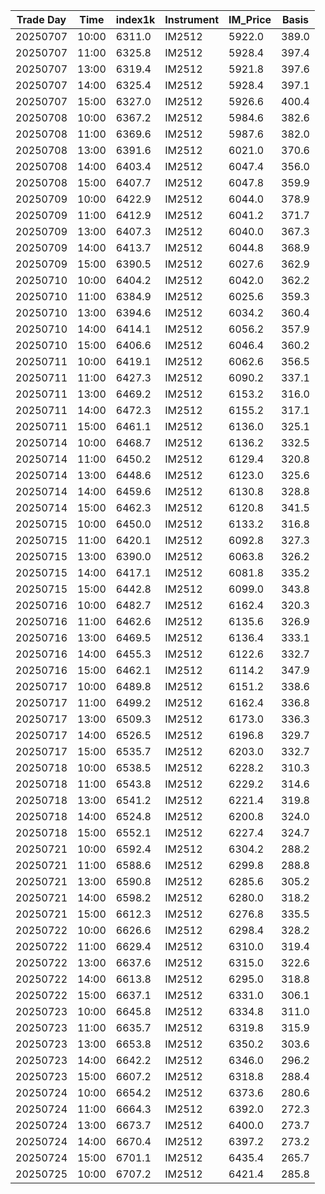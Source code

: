 | Trade Day  | Time | index1k | Instrument | IM_Price | Basis |
| ---------- | ---- | ------- | ---------- | -------- | ----- |
| 20250707 | 10:00 | 6311.0 | IM2512 | 5922.0 | 389.0 | 
| 20250707 | 11:00 | 6325.8 | IM2512 | 5928.4 | 397.4 | 
| 20250707 | 13:00 | 6319.4 | IM2512 | 5921.8 | 397.6 | 
| 20250707 | 14:00 | 6325.4 | IM2512 | 5928.4 | 397.1 | 
| 20250707 | 15:00 | 6327.0 | IM2512 | 5926.6 | 400.4 | 
| 20250708 | 10:00 | 6367.2 | IM2512 | 5984.6 | 382.6 | 
| 20250708 | 11:00 | 6369.6 | IM2512 | 5987.6 | 382.0 | 
| 20250708 | 13:00 | 6391.6 | IM2512 | 6021.0 | 370.6 | 
| 20250708 | 14:00 | 6403.4 | IM2512 | 6047.4 | 356.0 | 
| 20250708 | 15:00 | 6407.7 | IM2512 | 6047.8 | 359.9 | 
| 20250709 | 10:00 | 6422.9 | IM2512 | 6044.0 | 378.9 |
| 20250709 | 11:00 | 6412.9 | IM2512 | 6041.2 | 371.7 |
| 20250709 | 13:00 | 6407.3 | IM2512 | 6040.0 | 367.3 |
| 20250709 | 14:00 | 6413.7 | IM2512 | 6044.8 | 368.9 |
| 20250709 | 15:00 | 6390.5 | IM2512 | 6027.6 | 362.9 | 
| 20250710 | 10:00 | 6404.2 | IM2512 | 6042.0 | 362.2 | 
| 20250710 | 11:00 | 6384.9 | IM2512 | 6025.6 | 359.3 | 
| 20250710 | 13:00 | 6394.6 | IM2512 | 6034.2 | 360.4 | 
| 20250710 | 14:00 | 6414.1 | IM2512 | 6056.2 | 357.9 | 
| 20250710 | 15:00 | 6406.6 | IM2512 | 6046.4 | 360.2 | 
| 20250711 | 10:00 | 6419.1 | IM2512 | 6062.6 | 356.5 | 
| 20250711 | 11:00 | 6427.3 | IM2512 | 6090.2 | 337.1 | 
| 20250711 | 13:00 | 6469.2 | IM2512 | 6153.2 | 316.0 | 
| 20250711 | 14:00 | 6472.3 | IM2512 | 6155.2 | 317.1 | 
| 20250711 | 15:00 | 6461.1 | IM2512 | 6136.0 | 325.1 | 
| 20250714 | 10:00 | 6468.7 | IM2512 | 6136.2 | 332.5 | 
| 20250714 | 11:00 | 6450.2 | IM2512 | 6129.4 | 320.8 | 
| 20250714 | 13:00 | 6448.6 | IM2512 | 6123.0 | 325.6 | 
| 20250714 | 14:00 | 6459.6 | IM2512 | 6130.8 | 328.8 | 
| 20250714 | 15:00 | 6462.3 | IM2512 | 6120.8 | 341.5 | 
| 20250715 | 10:00 | 6450.0 | IM2512 | 6133.2 | 316.8 | 
| 20250715 | 11:00 | 6420.1 | IM2512 | 6092.8 | 327.3 | 
| 20250715 | 13:00 | 6390.0 | IM2512 | 6063.8 | 326.2 | 
| 20250715 | 14:00 | 6417.1 | IM2512 | 6081.8 | 335.2 | 
| 20250715 | 15:00 | 6442.8 | IM2512 | 6099.0 | 343.8 | 
| 20250716 | 10:00 | 6482.7 | IM2512 | 6162.4 | 320.3 | 
| 20250716 | 11:00 | 6462.6 | IM2512 | 6135.6 | 326.9 | 
| 20250716 | 13:00 | 6469.5 | IM2512 | 6136.4 | 333.1 | 
| 20250716 | 14:00 | 6455.3 | IM2512 | 6122.6 | 332.7 | 
| 20250716 | 15:00 | 6462.1 | IM2512 | 6114.2 | 347.9 | 
| 20250717 | 10:00 | 6489.8 | IM2512 | 6151.2 | 338.6 | 
| 20250717 | 11:00 | 6499.2 | IM2512 | 6162.4 | 336.8 | 
| 20250717 | 13:00 | 6509.3 | IM2512 | 6173.0 | 336.3 | 
| 20250717 | 14:00 | 6526.5 | IM2512 | 6196.8 | 329.7 | 
| 20250717 | 15:00 | 6535.7 | IM2512 | 6203.0 | 332.7 | 
| 20250718 | 10:00 | 6538.5 | IM2512 | 6228.2 | 310.3 | 
| 20250718 | 11:00 | 6543.8 | IM2512 | 6229.2 | 314.6 | 
| 20250718 | 13:00 | 6541.2 | IM2512 | 6221.4 | 319.8 | 
| 20250718 | 14:00 | 6524.8 | IM2512 | 6200.8 | 324.0 | 
| 20250718 | 15:00 | 6552.1 | IM2512 | 6227.4 | 324.7 | 
| 20250721 | 10:00 | 6592.4 | IM2512 | 6304.2 | 288.2 | 
| 20250721 | 11:00 | 6588.6 | IM2512 | 6299.8 | 288.8 | 
| 20250721 | 13:00 | 6590.8 | IM2512 | 6285.6 | 305.2 | 
| 20250721 | 14:00 | 6598.2 | IM2512 | 6280.0 | 318.2 | 
| 20250721 | 15:00 | 6612.3 | IM2512 | 6276.8 | 335.5 | 
| 20250722 | 10:00 | 6626.6 | IM2512 | 6298.4 | 328.2 | 
| 20250722 | 11:00 | 6629.4 | IM2512 | 6310.0 | 319.4 | 
| 20250722 | 13:00 | 6637.6 | IM2512 | 6315.0 | 322.6 | 
| 20250722 | 14:00 | 6613.8 | IM2512 | 6295.0 | 318.8 | 
| 20250722 | 15:00 | 6637.1 | IM2512 | 6331.0 | 306.1 | 
| 20250723 | 10:00 | 6645.8 | IM2512 | 6334.8 | 311.0 | 
| 20250723 | 11:00 | 6635.7 | IM2512 | 6319.8 | 315.9 | 
| 20250723 | 13:00 | 6653.8 | IM2512 | 6350.2 | 303.6 | 
| 20250723 | 14:00 | 6642.2 | IM2512 | 6346.0 | 296.2 | 
| 20250723 | 15:00 | 6607.2 | IM2512 | 6318.8 | 288.4 | 
| 20250724 | 10:00 | 6654.2 | IM2512 | 6373.6 | 280.6 | 
| 20250724 | 11:00 | 6664.3 | IM2512 | 6392.0 | 272.3 | 
| 20250724 | 13:00 | 6673.7 | IM2512 | 6400.0 | 273.7 | 
| 20250724 | 14:00 | 6670.4 | IM2512 | 6397.2 | 273.2 | 
| 20250724 | 15:00 | 6701.1 | IM2512 | 6435.4 | 265.7 | 
| 20250725 | 10:00 | 6707.2 | IM2512 | 6421.4 | 285.8 | 
